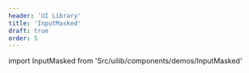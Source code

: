 ```yaml
---
header: 'UI Library'
title: 'InputMasked'
draft: true
order: 5
---
```


<!--
  ATTENTION: This file is auto generated by using "makeDemosFactory".
  Do not change the content!
-->

import InputMasked from 'Src/uilib/components/demos/InputMasked'

<InputMasked />

